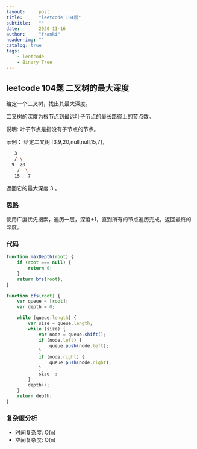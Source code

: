 ```yaml
---
layout:     post
title:      "leetcode 104题"
subtitle:   ""
date:       2020-11-16
author:     "franki"
header-img: ""
catalog: true
tags:
    - leetcode
    - Binary Tree
---
```


## leetcode 104题 二叉树的最大深度

给定一个二叉树，找出其最大深度。

二叉树的深度为根节点到最远叶子节点的最长路径上的节点数。

说明: 叶子节点是指没有子节点的节点。

示例：
给定二叉树 [3,9,20,null,null,15,7]，

```bash
   3
   / \
  9  20
    /  \
   15   7
```

返回它的最大深度 3 。

### 思路

使用广度优先搜索，遍历一层，深度+1，直到所有的节点遍历完成，返回最终的深度。

### 代码

```js
function maxDepth(root) {
    if (root === null) {
        return 0;
    }
    return bfs(root);
}

function bfs(root) {
    var queue = [root];
    var depth = 0;

    while (queue.length) {
        var size = queue.length;
        while (size) {
            var node = queue.shift();
            if (node.left) {
                queue.push(node.left);
            }
            if (node.right) {
                queue.push(node.right);
            }
            size--;
        }
        depth++;
    }
    return depth;
}
```

### 复杂度分析

- 时间复杂度: O(n)
- 空间复杂度: O(n)
